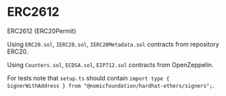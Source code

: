 # ERC2612
ERC2612 (ERC20Permit)

Using `ERC20.sol`, `IERC20.sol`, `IERC20Metadata.sol` contracts from repository ERC20.

Using `Counters.sol`, `ECDSA.sol`, `EIP712.sol` contracts from OpenZeppelin.

For tests note that `setup.ts` should contain `import type { SignerWithAddress } from "@nomicfoundation/hardhat-ethers/signers";`.
